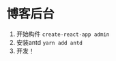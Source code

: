 #  博客后台
  1. 开始构件
    ```
      create-react-app admin
    ```
  2. 安装antd
    ```
      yarn add antd
    ```
  3. 开发！
